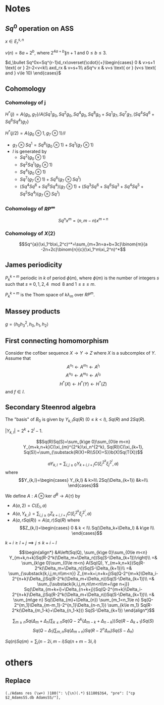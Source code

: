 # Notes
## $Sq^0$ operation on ASS
$x\in E_r^{s,n}$

$v(n)=8a+2^b$, where $2^{4a+b}\|n+1$ and $0\le b\le 3$.

$d_\bullet Sq^0x=Sq^{r-1}d_rx\overset{\cdot}{+}\begin{cases}
0 & v>s+1 \text{ or } 2r-2<v<k\\
axd_rx & v=s+1\\
aSq^v x & v=s \text{ or } (v<s \text{ and } v\le 10)
\end{cases}$

## Cohomology
### Cohomology of j
$H^*(j)=A\{g_0,g_7\}/A\{Sq^1g_0,Sq^2g_0,Sq^4g_0,Sq^8g_0+Sq^1g_7,Sq^7g_7,(Sq^4Sq^6+Sq^6Sq^4)g_7\}$

$H^*(j/2)=A\{g_0\otimes 1, g_7\otimes 1\}/I$

* $g_7\otimes Sq^1=Sq^8(g_0\otimes 1)+Sq^1(g_7\otimes 1)$
* $I$ is generated by
    * $Sq^2(g_0\otimes 1)$
    * $Sq^2Sq^1(g_0\otimes 1)$
    * $Sq^4(g_0\otimes 1)$
    * $Sq^7(g_7\otimes 1)+Sq^6(g_7\otimes Sq^1)$
    * $(Sq^4Sq^6+Sq^6Sq^4)(g_7\otimes 1) + (Sq^3Sq^6+Sq^6Sq^3+Sq^4Sq^5+Sq^5Sq^4)(g_7\otimes Sq^1)$

### Cohomology of $RP^\infty$
$$Sq^n x^m=(n,m-n)x^{m+n}$$

### Cohomology of $X\langle 2\rangle$
$$Sq^{a}(\xi_1^b\xi_2^c)^*=\sum_{m+3n=a+b+3c}\binom{m}{a -2n+2c}\binom{n}{c}(\xi_1^m\xi_2^n)^*$$

## James periodicity
$P_k^{k+m}$ periodic in $k$ of period $\phi(m)$, where $\phi(m)$ is the number of integers $s$ such that $s\equiv 0,1,2,4\mod 8$ and $1\le s\le m$.

$P_k^{k+m}$ is the Thom space of $k\lambda_m$ over $RP^m$.

## Massey products
$g=\langle h_0h_3^2,h_0,h_1,h_2\rangle$


## First connecting homomorphism
Consider the cofiber sequence $X\to Y\to Z$ where $X$ is a subcomplex of $Y$.
Assume that
$$A^{n_1}\longleftarrow A^{m_1}\longleftarrow A^{l_1}$$
$$A^{n_0}\longleftarrow A^{m_0}\longleftarrow A^{l_0}$$
$$H^*(X)\longleftarrow H^*(Y)\longleftarrow H^*(Z)$$
and $f\in I$.

## Secondary Steenrod algebra
The "basis" of $B_0$ is given by $Y_{k,l}Sq(R)$ ($0\le k < l$), $Sq(R)$ and $2Sq(R)$.

$|Y_{k,l}|=2^k+2^l-1$.

$$Sq(R)Sq(S)=\sum_{k\ge 0}\sum_{0\le m<n} Y_{m+k,n+k}C(\xi_{m}^{2^k}\xi_n^{2^k}, Sq(R))C(\xi_{k+1}, Sq(S))+\sum_{\substack{R(X)=R\\S(X)=S}}b(X)Sq(T(X))$$

$$aY_{k,l}=\sum_{i,j\ge 0} Y_{k+i,l+j}C(\xi_i^{2^k}\xi_j^{2^l}, a)$$
where
$$Y_{k,l}=\begin{cases}
Y_{k,l} & k>l\\
2Sq(\Delta_{k+1}) &k=l\\
\end{cases}$$

We define $A: A\otimes \mathrm{ker}~ d^B\to A\{\tau\}$ by
* $A(a, 2)=C(\xi_1, a)$
* $A(a, Y_{k,l})=\sum_{i,j\ge 0} Z_{k+i,l+j}C(\xi_i^{2^k}\xi_j^{2^l}, a)$
* $A(a, rSq(R))=A(a, r)Sq(R)$
where 
$$Z_{k,l}=\begin{cases}
0 & k < l\\
Sq(\Delta_k+\Delta_l) & k\ge l\\
\end{cases}$$

$k+i\ge l+j\implies j \le k+i-l$

$$\begin{align*}
&A\left(Sq(Q), \sum_{k\ge 0}\sum_{0\le m<n} Y_{m+k,n+k}Sq(R-2^k(\Delta_m+\Delta_n))Sq(S-\Delta_{k+1})\right)\\
=& \sum_{k\ge 0}\sum_{0\le m<n} A(Sq(Q), Y_{m+k,n+k})Sq(R-2^k(\Delta_m+\Delta_n))Sq(S-\Delta_{k+1})\\
=& \sum_{\substack{k,i,j,m,n\\m<n}} Z_{m+k+i,n+k+j}Sq(Q-2^{m+k}\Delta_i-2^{n+k}\Delta_j)Sq(R-2^k(\Delta_m+\Delta_n))Sq(S-\Delta_{k+1})\\
=& \sum_{\substack{k,i,j,m,n\\m<n\\m+i\ge n+j}} Sq(\Delta_{m+k+i}+\Delta_{n+k+j})Sq(Q-2^{m+k}\Delta_i-2^{n+k}\Delta_j)Sq(R-2^k(\Delta_m+\Delta_n))Sq(S-\Delta_{k+1})\\
=& \sum_{m\ge n} Sq(\Delta_{m}+\Delta_{n}) \sum_{m_1<n_1\le n} Sq(Q-2^{m_1}\Delta_{m-m_1}-2^{n_1}\Delta_{n-n_1}) \sum_{k\le m_1} Sq(R-2^k(\Delta_{m_1-k}+\Delta_{n_1-k})) Sq(S-\Delta_{k+1})
\end{align*}$$

$$\sum_{m\ge n} Sq(\Delta_{m}+\Delta_{n}) \sum_{k\le n} Sq(Q-2^{k}(\Delta_{m-k}+\Delta_{n-k})) Sq(R-\Delta_{k+1}) Sq(S)$$
$$Sq(Q-\Delta_1)\sum_{m,n} Sq(\Delta_{m+n}) Sq(R-2^n\Delta_{m}) Sq(S-\Delta_n)$$

$Sq(n)Sq(m)=\sum_i (n-2i, m-i)Sq(n+m-3i, i)$



# others
## Replace
`(./Adams res (\w+) )180(": \{\n)(.*)`
`$1180$3$4, "pre": ["cp $2_AdamsSS.db AdamsSS/"],`

